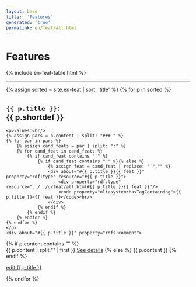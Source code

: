 ```yaml
---
layout: base
title:  'Features'
generated: 'true'
permalink: en/feat/all.html
---
```


# Features

{% include en-feat-table.html %}

----------

{% assign sorted = site.en-feat | sort: 'title' %}
{% for p in sorted %}
<div about="#{{ p.title }}" property="rdfs:subClassOf" resource="#Concept">
	<a id="al-en-feat/{{ p.title }}" class="al-dest"/>
	<h2><code property="rdfs:label" lang="">{{ p.title }}</code>: <div property="rdfs:label">{{ p.shortdef }}</div></h2>
	
	<p>values:<br/>
	{% assign pars = p.content | split: "### " %}
	{% for par in pars %}
		{% assign cand_feats = par | split: ":" %}
		{% for cand_feat in cand_feats %}
			{% if cand_feat contains "`" %}
				{% if cand_feat contains " " %}{% else %}
					{% assign feat = cand_feat | replace: "`","" %}
					<div about="#{{ p.title }}{{ feat }}" property="rdf:type" resource="#{{ p.title }}">
						<div property="rdf:type" resource="../../u/feat/all.html#{{ p.title }}{{ feat }}"/>
						<code property="oliasystem:hasTagContaining">{{ p.title }}={{ feat }}</code><br/>
					</div>
				{% endif %}
			{% endif %}
		{% endfor %}
	{% endfor %}
	</p>
	<div about="#{{ p.title }}" property="rdfs:comment">	
{% if p.content contains "<!--details-->" %}    
{{ p.content | split:"<!--details-->" | first }}
		<a property="rdfs:seeAlso" href="{{ p.title }}" class="al-doc">See details</a>
{% else %}
{{ p.content }}
{% endif %}
	</div>
	<a href="{{ site.git_edit }}/{% if p.collection %}{{ p.relative_path }}{% else %}{{ p.path }}{% endif %}" target="#">edit {{ p.title }}</a>
</div>
{% endfor %}
